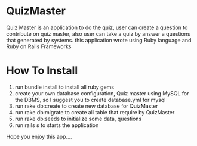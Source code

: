 # QuizMaster
Quiz Master is an application to do the quiz, user can create a question to contribute on quiz master, also user can take a quiz by answer a questions that generated by systems. this application wrote using Ruby language and Ruby on Rails Frameworks

# How To Install
1. run bundle install to install all ruby gems
2. create your own database configuration, Quiz master using MySQL for the DBMS, so I suggest you to create database.yml for mysql
3. run rake db:create to create new database for QuizMaster
4. run rake db:migrate to create all table that require by QuizMaster
5. run rake db:seeds to initialize some data, questions 
6. run rails s to starts the application

Hope you enjoy this app....
